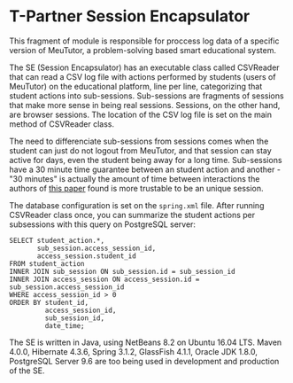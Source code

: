 # T-Partner Session Encapsulator

This fragment of module is responsible for proccess log data of a specific version of MeuTutor, a problem-solving based smart educational system.

The SE (Session Encapsulator) has an executable class called CSVReader that can read a CSV log file with actions performed by students (users of MeuTutor) on the educational platform, line per line, categorizing that student actions into sub-sessions. Sub-sessions are fragments of sessions that make more sense in being real sessions. Sessions, on the other hand, are browser sessions. The location of the CSV log file is set on the main method of CSVReader class.

The need to differenciate sub-sessions from sessions comes when the student can just do not logout from MeuTutor, and that session can stay active for days, even the student being away for a long time. Sub-sessions have a 30 minute time guarantee between an student action and another - "30 minutes" is actually the amount of time between interactions the authors of [this paper](http://www.cs.cmu.edu/~rosie/papers/jonesKlinknerCIKM2008.pdf) found is more trustable to be an unique session.

The database configuration is set on the `spring.xml` file. After running CSVReader class once, you can summarize the student actions per subsessions with this query on PostgreSQL server:
```
SELECT student_action.*,
       sub_session.access_session_id,
       access_session.student_id
FROM student_action
INNER JOIN sub_session ON sub_session.id = sub_session_id
INNER JOIN access_session ON access_session.id = sub_session.access_session_id
WHERE access_session_id > 0
ORDER BY student_id,
         access_session_id,
         sub_session_id,
         date_time;
```
The SE is written in Java, using NetBeans 8.2 on Ubuntu 16.04 LTS. Maven 4.0.0, Hibernate 4.3.6, Spring 3.1.2, GlassFish 4.1.1, Oracle JDK 1.8.0, PostgreSQL Server 9.6 are too being used in development and production of the SE.
